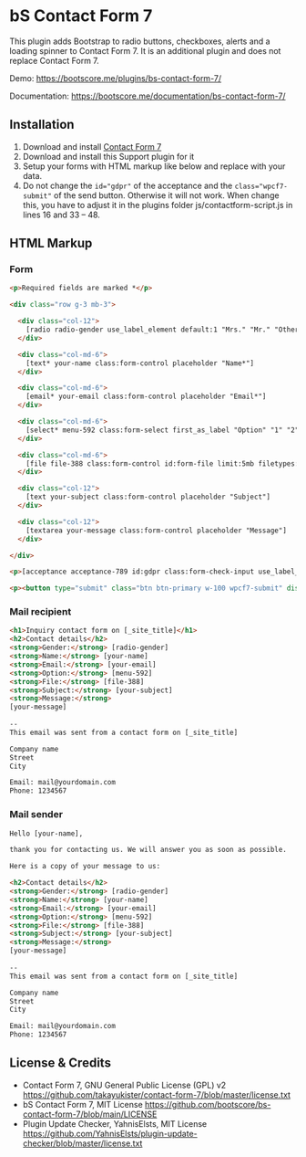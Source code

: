# bS Contact Form 7

This plugin adds Bootstrap to radio buttons, checkboxes, alerts and a loading spinner to Contact Form 7. It is an additional plugin and does not replace Contact Form 7.

Demo: https://bootscore.me/plugins/bs-contact-form-7/

Documentation: https://bootscore.me/documentation/bs-contact-form-7/

## Installation

1. Download and install [Contact Form 7](https://wordpress.org/plugins/contact-form-7/)
2. Download and install this Support plugin for it
3. Setup your forms with HTML markup like below and replace with your data.
4. Do not change the `id="gdpr"` of the acceptance and the `class="wpcf7-submit"` of the send button. Otherwise it will not work. When change this, you have to adjust it in the plugins folder js/contactform-script.js in lines 16 and 33 – 48.

## HTML Markup

### Form

```html
<p>Required fields are marked *</p>

<div class="row g-3 mb-3">

  <div class="col-12">
    [radio radio-gender use_label_element default:1 "Mrs." "Mr." "Other"]
  </div>

  <div class="col-md-6">
    [text* your-name class:form-control placeholder "Name*"]
  </div>

  <div class="col-md-6">
    [email* your-email class:form-control placeholder "Email*"]
  </div>

  <div class="col-md-6">
    [select* menu-592 class:form-select first_as_label "Option" "1" "2" "3" "4" "5"]
  </div>

  <div class="col-md-6">
    [file file-388 class:form-control id:form-file limit:5mb filetypes:jpg|jpeg|JPEG|png]
  </div>

  <div class="col-12">
    [text your-subject class:form-control placeholder "Subject"]
  </div>

  <div class="col-12">
    [textarea your-message class:form-control placeholder "Message"]
  </div>

</div>

<p>[acceptance acceptance-789 id:gdpr class:form-check-input use_label_element]I have read the <a href="https://yourdomain.com/privacy-policy/" target="_blank">privacy policy</a> note. I consent to the electronic storage and processing of my entered data to answer my request. Note: You can revoke your consent at any time in the future by emailing <a href="mailto:mail@yourdomain.com">mail@yourdomain.com</a>.[/acceptance]</p>

<p><button type="submit" class="btn btn-primary w-100 wpcf7-submit" disabled="disabled">Send Message</button></p>
```

### Mail recipient

```html
<h1>Inquiry contact form on [_site_title]</h1>
<h2>Contact details</h2>
<strong>Gender:</strong> [radio-gender]
<strong>Name:</strong> [your-name]
<strong>Email:</strong> [your-email]
<strong>Option:</strong> [menu-592]
<strong>File:</strong> [file-388]
<strong>Subject:</strong> [your-subject]
<strong>Message:</strong> 
[your-message]
   
-- 
This email was sent from a contact form on [_site_title]

Company name
Street
City

Email: mail@yourdomain.com
Phone: 1234567
```

### Mail sender

```html
Hello [your-name],

thank you for contacting us. We will answer you as soon as possible.

Here is a copy of your message to us:

<h2>Contact details</h2>
<strong>Gender:</strong> [radio-gender]
<strong>Name:</strong> [your-name]
<strong>Email:</strong> [your-email]
<strong>Option:</strong> [menu-592]
<strong>File:</strong> [file-388]
<strong>Subject:</strong> [your-subject]
<strong>Message:</strong> 
[your-message]
   
-- 
This email was sent from a contact form on [_site_title]

Company name
Street
City

Email: mail@yourdomain.com
Phone: 1234567
```


## License & Credits

- Contact Form 7, GNU General Public License (GPL) v2 https://github.com/takayukister/contact-form-7/blob/master/license.txt
- bS Contact Form 7, MIT License https://github.com/bootscore/bs-contact-form-7/blob/main/LICENSE
- Plugin Update Checker, YahnisElsts, MIT License https://github.com/YahnisElsts/plugin-update-checker/blob/master/license.txt
